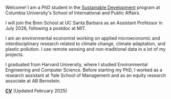 
Welcome! I am a PhD student in the [Sustainable Development](https://www.sipa.columbia.edu/academics/programs/phd-sustainable-development) program at Columbia University's School of International and Public Affairs.

I will join the Bren School at UC Santa Barbara as an Assistant Professor in July 2026, following a postdoc at MIT.

I am an environmental economist working on applied microeconomic and interdisciplinary research related to climate change, climate adaptation, and plastic pollution. I use remote sensing and non-traditional data in a lot of my projects.
 
I graduated from Harvard University, where I studied Environmental Engineering and Computer Science. Before starting my PhD, I worked as a research assistant at Yale School of Management and as an equity research associate at AB Bernstein. 


__[CV](/pdf/apapp_cv.pdf)__ (Updated February 2025)
